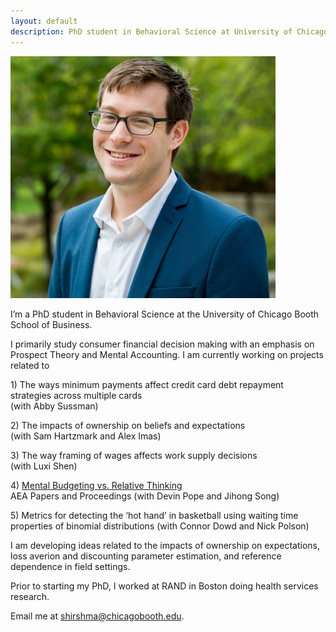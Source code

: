 ```yaml
---
layout: default
description: PhD student in Behavioral Science at University of Chicago's Booth School of Business
---
```


<img src="public/sdh_headshot copy.jpg" alt="headshot" width="424" >

I’m a PhD student in Behavioral Science at the University of Chicago Booth School of Business.

I primarily study consumer financial decision making with an emphasis on Prospect Theory and Mental Accounting. I am currently working on projects related to
  <p> 1) The ways minimum payments affect credit card debt repayment strategies across multiple cards<br>
        (with Abby Sussman)
  
  <p> 2) The impacts of ownership on beliefs and expectations <br> (with Sam Hartzmark and Alex Imas)
  <p> 3) The way framing of wages affects work supply decisions <br> (with Luxi Shen)
 <p> 4) <a href='/public/Website_mental_budgeting.pdf'> Mental Budgeting vs. Relative Thinking</a><br>
        AEA Papers and Proceedings (with Devin Pope and Jihong Song)

  <p>5) Metrics for detecting the ‘hot hand’ in basketball using waiting time properties of binomial distributions (with Connor Dowd and Nick Polson)
  
<p>I am developing ideas related to the impacts of ownership on expectations, loss averion and discounting parameter estimation, and reference dependence in field settings. 


<p> Prior to starting my PhD, I worked at RAND in Boston doing health services research. 

<p>
Email me at <a href="mailto:shirshma@chicagobooth.edu">shirshma@chicagobooth.edu</a>.

